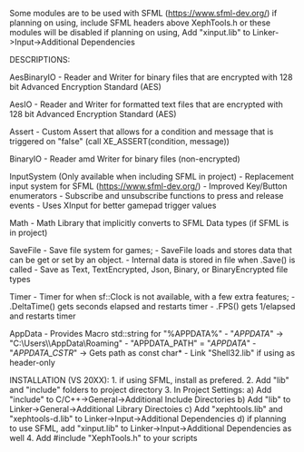 Some modules are to be used with SFML (https://www.sfml-dev.org/)
	if planning on using, include SFML headers above XephTools.h or these modules will be disabled
	if planning on using, Add "xinput.lib" to Linker->Input->Additional Dependencies
	
DESCRIPTIONS:

AesBinaryIO
	- Reader and Writer for binary files that are encrypted with 128 bit Advanced Encryption Standard (AES)
	
AesIO
	- Reader and Writer for formatted text files that are encrypted with 128 bit Advanced Encryption Standard (AES)
	
Assert
	- Custom Assert that allows for a condition and message that is triggered on "false" (call XE_ASSERT(condition, message))
	
BinaryIO
	- Reader amd Writer for binary files (non-encrypted)
	
InputSystem (Only available when including SFML in project)
	- Replacement input system for SFML (https://www.sfml-dev.org/)
	- Improved Key/Button enumerators
	- Subscribe and unsubscribe functions to press and release events
	- Uses XInput for better gamepad trigger values

Math
	- Math Library that implicitly converts to SFML Data types (if SFML is in project)
	
SaveFile
	- Save file system for games;
	- SaveFile loads and stores data that can be get or set by an object.
	- Internal data is stored in file when .Save() is called
	- Save as Text, TextEncrypted, Json, Binary, or BinaryEncrypted file types
	
Timer
	- Timer for when sf::Clock is not available, with a few extra features;
	- .DeltaTime() gets seconds elapsed and restarts timer
	- .FPS() gets 1/elapsed and restarts timer
	
AppData
	- Provides Macro std::string for "%APPDATA%"
	- "_APPDATA_" -> "C:\\Users\\<name>\\AppData\\Roaming"
	- "APPDATA_PATH" = "_APPDATA_"
	- "_APPDATA_CSTR_" -> Gets path as const char*
	- Link "Shell32.lib" if using as header-only
	
INSTALLATION (VS 20XX):
	1. if using SFML, install as prefered.
	2. Add "lib" and "include" folders to project directory
	3. In Project Settings:
		a) Add "include" to C/C++->General->Additional Include Directories
		b) Add "lib" to Linker->General->Additional Library Directoies
		c) Add "xephtools.lib" and "xephtools-d.lib" to Linker->Input->Additional Dependencies
		d) if planning to use SFML, add "xinput.lib" to Linker->Input->Additional Dependencies as well
	4. Add #include "XephTools.h" to your scripts